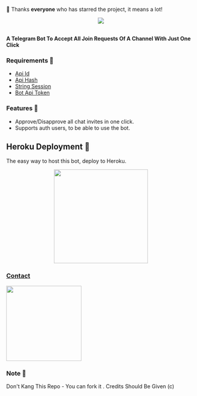 
  🔴 Thanks **everyone** who has starred the project, it means a lot!

<p align="center"><a href="https://t.me/TheZeusxD"><img src="https://telegra.ph/file/e2f6c342728447ce9aa7b.jpg"></a></p>
<p align="center">

<br><b>A Telegram Bot To Accept All Join Requests Of A Channel With Just One Click </b><br>
</p>

<h3>Requirements 📝</h3>

- [Api Id](https://my.telegram.org/)
- [Api Hash](https://my.telegram.org/)
- [String Session](https://replit.com/@NamokarSingh/UltroidStringSession)
- [Bot Api Token](https://t.me/botfather)

<h3>Features 🐣</h3>

- Approve/Disapprove all chat invites in one click.
- Supports auth users, to be able to use the bot.



## Heroku Deployment 💜
The easy way to host this bot, deploy to Heroku.


<p align="center">
<a href="http://heroku.com/deploy?template=https://github.com/Cyber-yadu07/Kya-Indo-Ramdi-Hai"><img src="https://img.shields.io/badge/Deploy%20To%20Heroku-blueviolet?style=for-the-badge&logo=heroku" width="250""/</a>  

</p>

### Contact
    
<p><a href="https://t.me/TheZeusxD"><img src="https://img.shields.io/badge/Contact%20On%20Telegram-blueviolet?style=for-the-badge&logo=telegram" width="200""/></a></p> 

### Note 📝 

<p> Don't Kang This Repo - You can fork it . Credits Should Be Given (c)</p>

